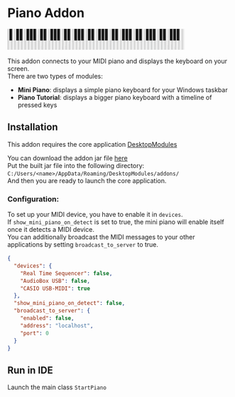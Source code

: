 # Piano Addon

![Banner](.github/assets/banner.png)

This addon connects to your MIDI piano and displays the keyboard on your screen.<br>
There are two types of modules:<br>
- <b>Mini Piano</b>: displays a simple piano keyboard for your Windows taskbar<br>
- <b>Piano Tutorial</b>: displays a bigger piano keyboard with a timeline of pressed keys<br>

## Installation
This addon requires the core application [DesktopModules](https://github.com/LabyStudio/desktopmodules)

You can download the addon jar file [here](https://github.com/LabyStudio/piano-addon/releases/) <br>
Put the built jar file into the following directory: ``C:/Users/<name>/AppData/Roaming/DesktopModules/addons/``<br>
And then you are ready to launch the core application.

### Configuration:
To set up your MIDI device, you have to enable it in ``devices``.<br>
If ``show_mini_piano_on_detect`` is set to true, the mini piano will enable itself once it detects a MIDI device.<br>
You can additionally broadcast the MIDI messages to your other applications by setting ``broadcast_to_server`` to true.<br>
```json
{
  "devices": {
    "Real Time Sequencer": false,
    "AudioBox USB": false,
    "CASIO USB-MIDI": true
  },
  "show_mini_piano_on_detect": false,
  "broadcast_to_server": {
    "enabled": false,
    "address": "localhost",
    "port": 0
  }
}
```

## Run in IDE
Launch the main class ``StartPiano``